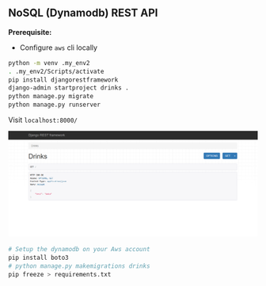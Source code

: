 ## NoSQL (Dynamodb) REST API

**Prerequisite:**
- Configure `aws` cli locally

```bash
python -m venv .my_env2
. .my_env2/Scripts/activate
pip install djangorestframework
django-admin startproject drinks .
python manage.py migrate
python manage.py runserver
```

Visit `localhost:8000/`

![GET Request](ss1.png)

```bash
# Setup the dynamodb on your Aws account 
pip install boto3
# python manage.py makemigrations drinks
pip freeze > requirements.txt
```
```




